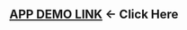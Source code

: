 ## [APP DEMO LINK](https://drive.google.com/file/d/1ILTnxWGvdljM430iqOuokyhIu_zSxb0n/view?usp=sharing) <- Click Here
